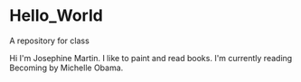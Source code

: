 # Hello_World
A repository for class

Hi I'm Josephine Martin. I like to paint and read books. I'm currently reading Becoming by Michelle Obama.
